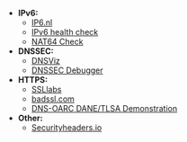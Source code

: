 - **IPv6:** 
  - [IP6.nl](https://ip6.nl/)
  - [IPv6 health check](https://www.mythic-beasts.com/ipv6/health-check/)
  - [NAT64 Check](https://nat64check.org/)
- **DNSSEC:**
  - [DNSViz](http://dnsviz.net/)
  - [DNSSEC Debugger](https://dnssec-debugger.verisignlabs.com/) 
- **HTTPS:**
  - [SSLlabs](https://www.ssllabs.com/ssltest/)
  - [badssl.com](https://badssl.com/)
  - [DNS-OARC DANE/TLSA Demonstration](http://dane.dns-oarc.net/)
- **Other:**
  - [Securityheaders.io](https://securityheaders.io/)
